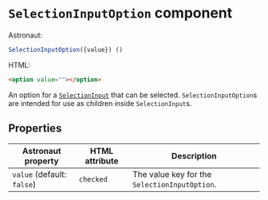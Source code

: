 # `SelectionInputOption` component
Astronaut:
```javascript
SelectionInputOption({value}) ()
```

HTML:
```html
<option value=""></option>
```

An option for a [`SelectionInput`](selectioninput.md) that can be selected. `SelectionInputOption`s are intended for use as children inside `SelectionInput`s.

## Properties
| Astronaut property | HTML attribute | Description |
|-|-|-|
| `value` (default: `false`) | `checked` | The value key for the `SelectionInputOption`. |